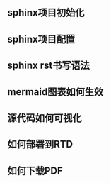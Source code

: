 
## sphinx项目初始化

## sphinx项目配置

## sphinx rst书写语法

## mermaid图表如何生效

## 源代码如何可视化

## 如何部署到RTD

## 如何下载PDF
